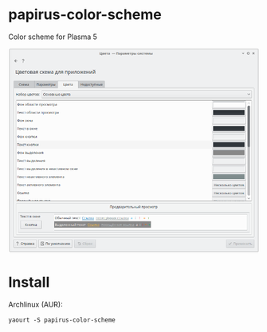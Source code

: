# papirus-color-scheme
Color scheme for Plasma 5

![Screenshot](preview.png)

# Install
Archlinux (AUR):
```
yaourt -S papirus-color-scheme
```
